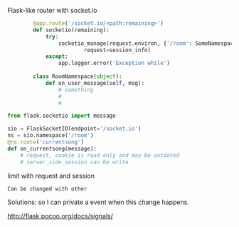 Flask-like router with socket.io
```python
        @app.route('/socket.io/<path:remaining>')
        def socketio(remaining):
            try:
                socketio_manage(request.environ, {'/room': SomeNamespace},
                        request=session_info)
            except:
                app.logger.error('Exception while')
        
        class RoomNamespace(object):
            def on_user_message(self, msg):
                # something
                # 
                # 

from flask.socketio import message

sio = FlaskSocketIO(endpoint='/socket.io')
ns = sio.namespace('/room')
@ns.route('currentsong')
def on_currentsong(message):
    # request, cookie is read only and may be outdated
    # server_side_session can be write

```


limit with request and session

    Can be changed with other 

Solutions:
    so I can private a event when this change happens.

http://flask.pocoo.org/docs/signals/



